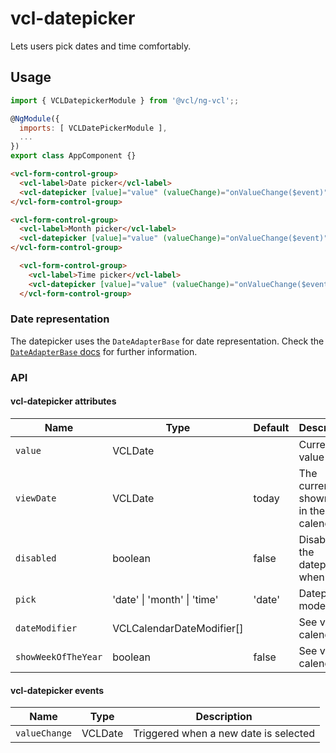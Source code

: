 # vcl-datepicker

Lets users pick dates and time comfortably.

## Usage

```js
import { VCLDatepickerModule } from '@vcl/ng-vcl';;

@NgModule({
  imports: [ VCLDatePickerModule ],
  ...
})
export class AppComponent {}
```

```html
<vcl-form-control-group>
  <vcl-label>Date picker</vcl-label>
  <vcl-datepicker [value]="value" (valueChange)="onValueChange($event)"></vcl-datepicker>
</vcl-form-control-group>
```
```html
<vcl-form-control-group>
  <vcl-label>Month picker</vcl-label>
  <vcl-datepicker [value]="value" (valueChange)="onValueChange($event)" pick="month"></vcl-datepicker>
</vcl-form-control-group>
```

```html
  <vcl-form-control-group>
    <vcl-label>Time picker</vcl-label>
    <vcl-datepicker [value]="value" (valueChange)="onValueChange($event)" pick="time"></vcl-datepicker>
  </vcl-form-control-group>
```

### Date representation

The datepicker uses the `DateAdapterBase` for date representation.
Check the [`DateAdapterBase` docs](#/dateadapter) for further information.

### API

#### vcl-datepicker attributes

Name                | Type                                            | Default | Description
------------        | -------                                         | ------- | -----------------------------------------------
`value`             | VCLDate                                         |         | Current value
`viewDate`          | VCLDate                                         | today   | The currently shown date in the calendar 
`disabled`          | boolean                                         | false   | Disables the datepicker when true
`pick`              | 'date' \| 'month' \| 'time'                     | 'date'  | Datepicker mode
`dateModifier`      | VCLCalendarDateModifier[]                       |         | See vcl-calendar
`showWeekOfTheYear` | boolean                                         | false   | See vcl-calendar

#### vcl-datepicker events
Name                | Type       | Description
---------------     | -------    | -----------------------------------------------
`valueChange`       | VCLDate    | Triggered when a new date is selected

